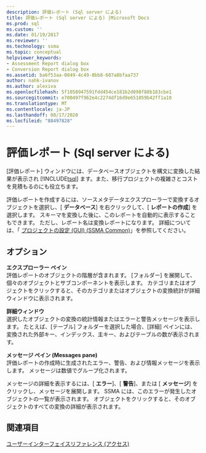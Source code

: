 ```yaml
---
description: 評価レポート (Sql server による)
title: 評価レポート (Sql server による) |Microsoft Docs
ms.prod: sql
ms.custom: ''
ms.date: 01/19/2017
ms.reviewer: ''
ms.technology: ssma
ms.topic: conceptual
helpviewer_keywords:
- Assessment Report dialog box
- Conversion Report dialog box
ms.assetid: ba6f53aa-0049-4c49-8bb8-607a8bfaa737
author: nahk-ivanov
ms.author: alexiva
ms.openlocfilehash: 5f1058947591fdd454ce181b2d098f88b183cbe1
ms.sourcegitcommit: e700497f962e4c2274df16d9e651059b42ff1a10
ms.translationtype: MT
ms.contentlocale: ja-JP
ms.lasthandoff: 08/17/2020
ms.locfileid: "88497828"
---
```

# <a name="assessment-report-accesstosql"></a>評価レポート (Sql server による)
[評価レポート] ウィンドウには、データベースオブジェクトを構文に変換した結果が表示され [!INCLUDE[tsql](../../includes/tsql-md.md)] ます。また、移行プロジェクトの複雑さとコストを見積もるのにも役立ちます。  
  
評価レポートを作成するには、ソースメタデータエクスプローラーで変換するオブジェクトを選択し、[ **データベース**] を右クリックして、[ **レポートの作成**] を選択します。 スキーマを変換した後に、このレポートを自動的に表示することもできます。 ただし、レポート名は変換レポートになります。 詳細については、「 [プロジェクトの設定 (GUI) (SSMA Common)](https://msdn.microsoft.com/cf06baf1-8714-48a3-95dc-781f6ca53693)」を参照してください。  
  
## <a name="options"></a>オプション  
**エクスプローラー ペイン**  
評価レポートのオブジェクトの階層が含まれます。 [フォルダー] を展開して、個々のオブジェクトとサブコンポーネントを表示します。 カテゴリまたはオブジェクトをクリックすると、そのカテゴリまたはオブジェクトの変換統計が詳細ウィンドウに表示されます。  
  
**詳細ウィンドウ**  
選択したオブジェクトの変換の統計情報またはエラーと警告メッセージを表示します。 たとえば、[テーブル] フォルダーを選択した場合、[詳細] ペインには、変換された外部キー、インデックス、主キー、およびテーブルの数が表示されます。  
  
**メッセージ ペイン (Messages pane)**  
評価レポートの作成時に生成されたエラー、警告、および情報メッセージを表示します。 メッセージは数値でグループ化されます。  
  
メッセージの詳細を表示するには、[ **エラー**]、[ **警告**]、または [ **メッセージ**] をクリックし、メッセージを展開します。 SSMA には、このエラーが発生したオブジェクトの一覧が表示されます。 オブジェクトをクリックすると、そのオブジェクトのすべての変換の詳細が表示されます。  
  
## <a name="see-also"></a>関連項目  
[ユーザーインターフェイスリファレンス (アクセス)](https://msdn.microsoft.com/af24c303-4a41-449b-9c86-d6558a97e839)  
  
